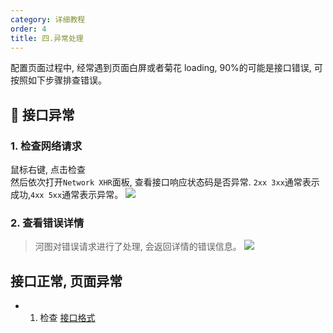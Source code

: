 ```yaml
---
category: 详细教程
order: 4
title: 四.异常处理
---
```


配置页面过程中, 经常遇到页面白屏或者菊花 loading, 90%的可能是接口错误, 可按照如下步骤排查错误。

##  接口异常

### 1. 检查网络请求

鼠标右键, 点击检查  
然后依次打开`Network XHR`面板, 查看接口响应状态码是否异常. `2xx 3xx`通常表示成功,`4xx 5xx`通常表示异常。
![](https://user-gold-cdn.xitu.io/2019/7/4/16bbb09224fb005e?w=918&h=302&f=png&s=64690)

### 2. 查看错误详情

> 河图对错误请求进行了处理, 会返回详情的错误信息。
> ![](https://user-gold-cdn.xitu.io/2020/3/20/170f75330c67821a?w=2734&h=978&f=png&s=256037)

## 接口正常, 页面异常

- 1. 检查 [接口格式](/docs/editor/02-request)
